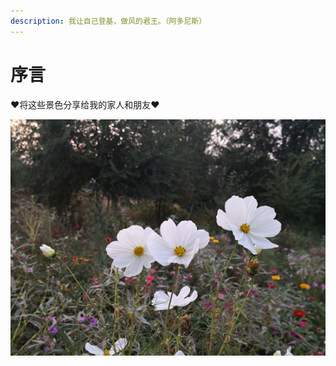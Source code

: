 ```yaml
---
description: 我让自己登基，做风的君王。（阿多尼斯）
---
```


# 序言

❤将这些景色分享给我的家人和朋友❤

![](.gitbook/assets/image%20%2856%29.png)

